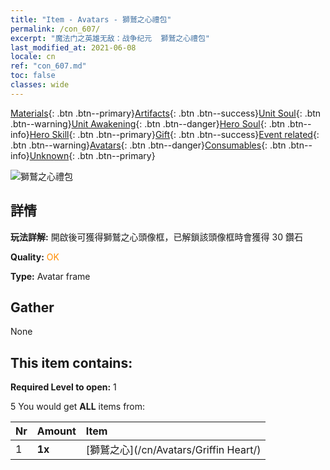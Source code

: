 ```yaml
---
title: "Item - Avatars - 獅鷲之心禮包"
permalink: /con_607/
excerpt: "魔法门之英雄无敌：战争纪元  獅鷲之心禮包"
last_modified_at: 2021-06-08
locale: cn
ref: "con_607.md"
toc: false
classes: wide
---
```

 [Materials](/ItemsCN/){: .btn .btn--primary}[Artifacts](/ItemsCN/Artifacts/){: .btn .btn--success}[Unit Soul](/ItemsCN/UnitSoul/){: .btn .btn--warning}[Unit Awakening](/ItemsCN/UnitAwakening/){: .btn .btn--danger}[Hero Soul](/ItemsCN/HeroSoul/){: .btn .btn--info}[Hero Skill](/ItemsCN/HeroSkill/){: .btn .btn--primary}[Gift](/ItemsCN/Gift/){: .btn .btn--success}[Event related](/ItemsCN/Events/){: .btn .btn--warning}[Avatars](/ItemsCN/Avatars/){: .btn .btn--danger}[Consumables](/ItemsCN/Consumables/){: .btn .btn--info}[Unknown](/ItemsCN/Unknown/){: .btn .btn--primary}

 ![獅鷲之心禮包](/images/t/i_907003.png)

## 詳情
 **玩法詳解:** 開啟後可獲得獅鷲之心頭像框，已解鎖該頭像框時會獲得 30 鑽石

 **Quality:** <span style="color: #FF8C00">OK</span>

 **Type:** Avatar frame

## Gather

  None

## This item contains:

 **Required Level to open:** 1

 5 You would get **ALL** items  from:

  | Nr | Amount |     Item    |
  |:---|:-------|:------------|
  | 1 |  **1x** | [獅鷲之心](/cn/Avatars/Griffin Heart/) |  | 
